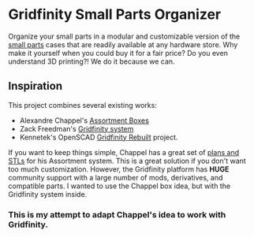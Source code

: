 # Gridfinity Small Parts Organizer

Organize your small parts in a modular and customizable version of the [small parts](https://www.google.com/search?q=small+parts+case&client=safari&rls=en&sxsrf=ALiCzsbUx1lB4aglwNJBPvPJqoJsWEnsCg:1672631170434&source=lnms&tbm=isch&sa=X&ved=2ahUKEwjyzoPW_Kf8AhULFlkFHUXHCboQ_AUoAnoECAEQBA&biw=2497&bih=1312&dpr=1) cases that are readily available at any hardware store. Why make it yourself when you could buy it for a fair price? Do you even understand 3D printing?! We do it because we can.

## Inspiration
This project combines several existing works:
- Alexandre Chappel's [Assortment Boxes](https://youtu.be/VntGnLuwoeY)
- Zack Freedman's [Gridfinity system](https://www.youtube.com/watch?v=ra_9zU-mnl8)
- Kennetek's OpenSCAD [Gridfinity Rebuilt](https://github.com/kennetek/gridfinity-rebuilt-openscad) project.

If you want to keep things simple, Chappel has a great set of [plans and STLs](https://www.alch.shop/shop/assortment) for his Assortment system. This is a great solution if you don't want too much customization. However, the Gridfinity platform has **HUGE** community support with a large number of mods, derivatives, and compatible parts. I wanted to use the Chappel box idea, but with the Gridfinity system inside.

### This is my attempt to adapt Chappel's idea to work with Gridfinity.
